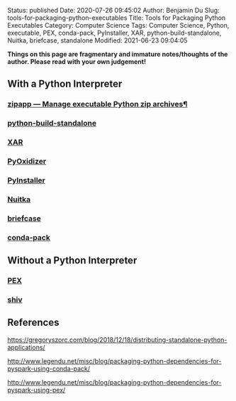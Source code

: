 Status: published
Date: 2020-07-26 09:45:02
Author: Benjamin Du
Slug: tools-for-packaging-python-executables
Title: Tools for Packaging Python Executables
Category: Computer Science
Tags: Computer Science, Python, executable, PEX, conda-pack, PyInstaller, XAR, python-build-standalone, Nuitka, briefcase, standalone
Modified: 2021-06-23 09:04:05

**Things on this page are fragmentary and immature notes/thoughts of the author. Please read with your own judgement!**


## With a Python Interpreter

### [zipapp — Manage executable Python zip archives¶](https://docs.python.org/3/library/zipapp.html)

### [python-build-standalone](https://github.com/indygreg/python-build-standalone)

### [XAR](https://github.com/facebookincubator/xar/)

### [PyOxidizer](https://github.com/indygreg/PyOxidizer)

### [PyInstaller](https://github.com/pyinstaller/pyinstaller)

### [Nuitka](https://github.com/Nuitka/Nuitka)

### [briefcase](https://github.com/beeware/briefcase)

### [conda-pack](https://github.com/conda/conda-pack)

## Without a Python Interpreter

### [PEX](https://github.com/pantsbuild/pex)

### [shiv](https://github.com/linkedin/shiv)

## References

https://gregoryszorc.com/blog/2018/12/18/distributing-standalone-python-applications/

http://www.legendu.net/misc/blog/packaging-python-dependencies-for-pyspark-using-conda-pack/

http://www.legendu.net/misc/blog/packaging-python-dependencies-for-pyspark-using-pex/
